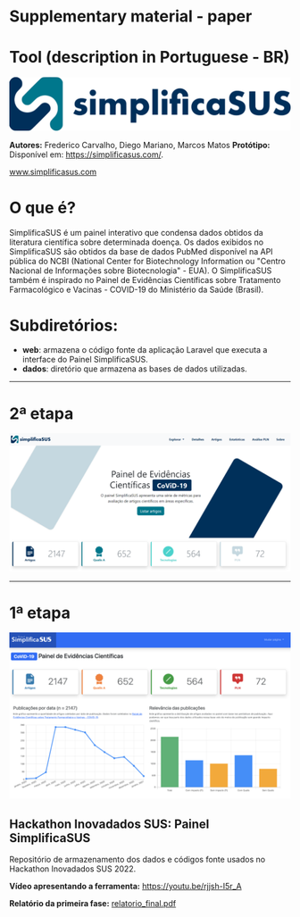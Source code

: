 # Supplementary material - paper

# Tool (description in Portuguese - BR)
<img src="./dados/img/logo_h_color_1.svg">

**Autores:** Frederico Carvalho, Diego Mariano, Marcos Matos
**Protótipo:** Disponível em: <a href="https://simplificasus.com/">https://simplificasus.com/</a>.

www.simplificasus.com

# O que é?
SimplificaSUS é um painel interativo que condensa dados obtidos da literatura científica sobre determinada doença. Os dados exibidos no SimplificaSUS são obtidos da base de dados PubMed disponível na API pública do NCBI (National Center for Biotechnology Information ou "Centro Nacional de Informações sobre Biotecnologia" - EUA). O SimplificaSUS também é inspirado no Painel de Evidências Científicas sobre Tratamento Farmacológico e Vacinas - COVID-19 do Ministério da Saúde (Brasil).


# Subdiretórios:
- **web**: armazena o código fonte da aplicação Laravel que executa a interface do Painel SimplificaSUS.
- **dados**: diretório que armazena as bases de dados utilizadas.
<hr>

# 2ª etapa 

<img src="./dados/img/interface_etapa_2.png">
<hr>

# 1ª etapa 

<img src="./dados/img/interface_etapa_1.png">

## Hackathon Inovadados SUS: Painel SimplificaSUS
Repositório de armazenamento dos dados e códigos fonte usados no Hackathon Inovadados SUS 2022.


**Vídeo apresentando a ferramenta:** <a href="https://youtu.be/rjjsh-I5r_A">https://youtu.be/rjjsh-I5r_A</a>

**Relatório da primeira fase:** <a href="./dados/primeira_fase/relatorio_final.pdf">relatorio_final.pdf</a>
